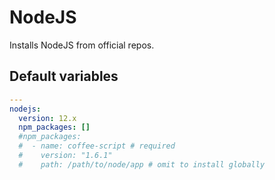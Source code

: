 # NodeJS

Installs NodeJS from official repos.

<!--ROLEVARS-->
## Default variables
```yaml
---
nodejs:
  version: 12.x
  npm_packages: []
  #npm_packages:
  #  - name: coffee-script # required
  #    version: "1.6.1"
  #    path: /path/to/node/app # omit to install globally

```

<!--ENDROLEVARS-->
